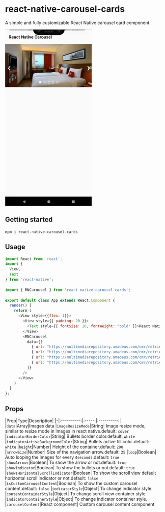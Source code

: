 # react-native-carousel-cards

A simple and fully customizable React Native carousel card component.

![](demo/demo.gif)

## Getting started

`npm i react-native-carousel-cards`

## Usage

```js
import React from 'react';
import {
  View,
  Text
} from 'react-native';

import { RNCarousel } from 'react-native-carousel-cards';

export default class App extends React.Component {
  render() {
    return (
      <View style={{flex: 1}}>
        <View style={{ padding: 20 }}>
          <Text style={{ fontSize: 20, fontWeight: "bold" }}>React Native Carousel</Text>
        </View>
        <RNCarousel 
          data={[
            { url: "https://multimediarepository.amadeus.com/cmr/retrieve/hotel/366DB6FB8EFD44C4B2ADC90D38D82C2E" },
            { url: "https://multimediarepository.amadeus.com/cmr/retrieve/hotel/AF63CB0620F94B6FAE8B5BD390C58213" },
            { url: "https://multimediarepository.amadeus.com/cmr/retrieve/hotel/895A263C718547B38011E65E53A7085A" },
            { url: "https://multimediarepository.amadeus.com/cmr/retrieve/hotel/186D75B7A075470F95C7DF5E99F87380" }
          ]} 
        />
      </View>
    )
  }
};
```

## Props

|Prop|Type|Description|
|-|:----------:|:-----:|:----------:|
|`data`|Array|Images data
|`imageResizeMode`|String| Image resize mode, similar to resize mode in Images in react native.default: `cover`
|`indicatorBorderColor`|String| Bullets border color.default: `white`
|`indicatorActiveBackgroundColor`|String| Bullets active fill color.default: `white`
|`height`|Number| Height of the container.default: `200`
|`arrowSize`|Number| Size of the navigation arrow.default: `25`
|`loop`|Boolean| Auto looping the images for every `4seconds`.default: `true`
|`showArrows`|Boolean| To show the arrow or not.default: `true`
|`showIndicator`|Boolean| To show the bullets or not.default: `true`
|`showsHorizontalScrollIndicator`|Boolean| To show the scroll view default horizontal scroll indicator or not.default: `false`
|`isCustomCarouselContent`|Boolean| To show the custom carousel content.default: `false`
|`indicatorStyle`|Object| To change indicator style.
|`contentContainerStyle`|Object| To change scroll view container style.
|`indicatorContainerStyle`|Object| To change indicator container style.
|`carouselContent`|React component| Custom carousel content component